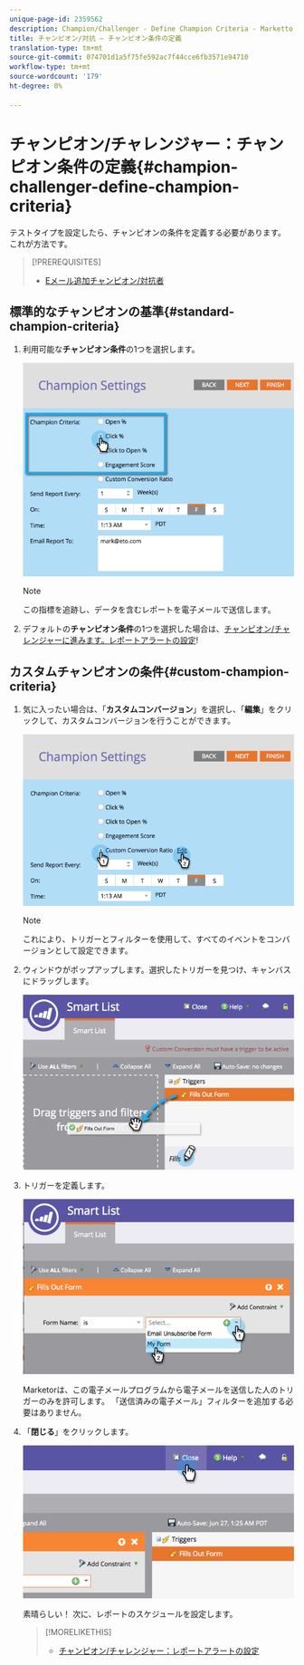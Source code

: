 ```yaml
---
unique-page-id: 2359562
description: Champion/Challenger - Define Champion Criteria - Marketto Docs - Product Documentation
title: チャンピオン/対抗 — チャンピオン条件の定義
translation-type: tm+mt
source-git-commit: 074701d1a5f75fe592ac7f44cce6fb3571e94710
workflow-type: tm+mt
source-wordcount: '179'
ht-degree: 0%

---
```



# チャンピオン/チャレンジャー：チャンピオン条件の定義{#champion-challenger-define-champion-criteria}

テストタイプを設定したら、チャンピオンの条件を定義する必要があります。 これが方法です。

>[!PREREQUISITES]
>
>* [Eメール追加チャンピオン/対抗者](add-an-email-champion-challenger.md)

>



## 標準的なチャンピオンの基準{#standard-champion-criteria}

1. 利用可能な&#x200B;**チャンピオン条件**&#x200B;の1つを選択します。

   ![](assets/image2014-9-15-13-3a1-3a15.png)

   >[!NOTE]
   >
   >この指標を追跡し、データを含むレポートを電子メールで送信します。

1. デフォルトの&#x200B;**チャンピオン条件**&#x200B;の1つを選択した場合は、[チャンピオン/チャレンジャーに進みます。レポートアラートの設定](champion-challenger-configure-report-alerts.md)!

## カスタムチャンピオンの条件{#custom-champion-criteria}

1. 気に入ったい場合は、「**カスタムコンバージョン**」を選択し、「**編集**」をクリックして、カスタムコンバージョンを行うことができます。

   ![](assets/image2014-9-15-13-3a2-3a52.png)

   >[!NOTE]
   >
   >これにより、トリガーとフィルターを使用して、すべてのイベントをコンバージョンとして設定できます。

1. ウィンドウがポップアップします。選択したトリガーを見つけ、キャンバスにドラッグします。

   ![](assets/image2014-9-15-13-3a3-3a38.png)

1. トリガーを定義します。

   ![](assets/image2014-9-15-13-3a3-3a54.png)

   Marketorは、この電子メールプログラムから電子メールを送信した人のトリガーのみを許可します。 「送信済みの電子メール」フィルターを追加する必要はありません。

1. 「**閉じる**」をクリックします。

   ![](assets/image2014-9-15-13-3a4-3a7.png)

   素晴らしい！ 次に、レポートのスケジュールを設定します。

   >[!MORELIKETHIS]
   >
   >
   >    
   >    
   >    * [チャンピオン/チャレンジャー：レポートアラートの設定](champion-challenger-configure-report-alerts.md)


